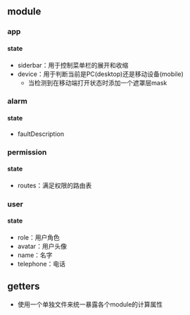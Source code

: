 ## module
### app
#### state
- siderbar：用于控制菜单栏的展开和收缩
- device：用于判断当前是PC(desktop)还是移动设备(mobile)
  - 当检测到在移动端打开状态时添加一个遮罩层mask
### alarm
#### state
- faultDescription
### permission
#### state
- routes：满足权限的路由表
### user
#### state
- role：用户角色
- avatar：用户头像
- name：名字
- telephone：电话
## getters
- 使用一个单独文件来统一暴露各个module的计算属性